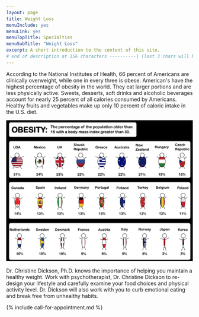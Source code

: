 ```yaml
---
layout: page
title: Weight Loss
menuInclude: yes
menuLink: yes
menuTopTitle: Specialties
menuSubTitle: "Weight Loss"
excerpt: A short introduction to the content of this site.
# end of description at 156 characters ----------| (last 3 chars will be replaced by '...' on overflow)
---
```


According to the National Institutes of Health, 66 percent of Americans are clinically overweight, while one in every three is obese. American's have the highest percentage of obesity in the world. They eat larger portions and are less physically active. Sweets, desserts, soft drinks and alcoholic beverages account for nearly 25 percent of all calories consumed by Americans. Healthy fruits and vegetables make up only 10 percent of caloric intake in the U.S. diet.

![weight_loss.png](/images/weight_loss.png)

Dr. Christine Dickson, Ph.D. knows the importance of helping you maintain a healthy weight. Work with psychotherapist, Dr. Christine Dickson to re-design your lifestyle and carefully examine your food choices and physical activity level. Dr. Dickson will also work with you to curb emotional eating and break free from unhealthy habits.

{% include call-for-appointment.md %}

